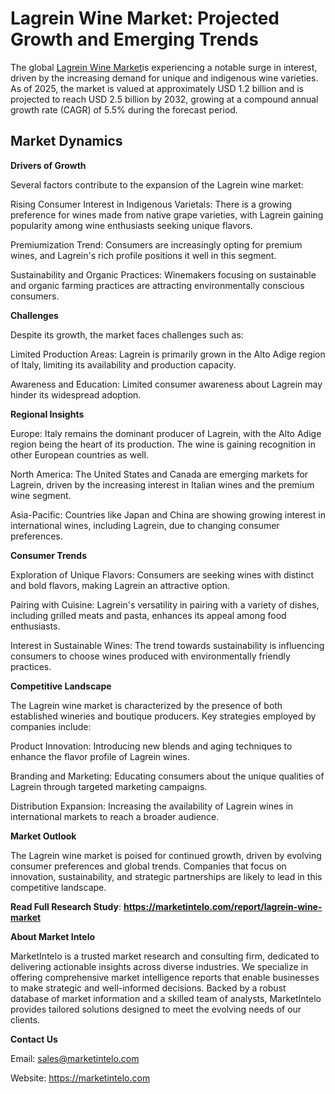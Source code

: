 # Lagrein Wine Market: Projected Growth and Emerging Trends

The global [Lagrein Wine Market](https://marketintelo.com/report/lagrein-wine-market)is experiencing a notable surge in interest, driven by the increasing demand for unique and indigenous wine varieties. As of 2025, the market is valued at approximately USD 1.2 billion and is projected to reach USD 2.5 billion by 2032, growing at a compound annual growth rate (CAGR) of 5.5% during the forecast period.

## Market Dynamics
**Drivers of Growth**

Several factors contribute to the expansion of the Lagrein wine market:

Rising Consumer Interest in Indigenous Varietals: There is a growing preference for wines made from native grape varieties, with Lagrein gaining popularity among wine enthusiasts seeking unique flavors.

Premiumization Trend: Consumers are increasingly opting for premium wines, and Lagrein's rich profile positions it well in this segment.

Sustainability and Organic Practices: Winemakers focusing on sustainable and organic farming practices are attracting environmentally conscious consumers.

**Challenges**

Despite its growth, the market faces challenges such as:

Limited Production Areas: Lagrein is primarily grown in the Alto Adige region of Italy, limiting its availability and production capacity.

Awareness and Education: Limited consumer awareness about Lagrein may hinder its widespread adoption.

**Regional Insights**

Europe: Italy remains the dominant producer of Lagrein, with the Alto Adige region being the heart of its production. The wine is gaining recognition in other European countries as well.

North America: The United States and Canada are emerging markets for Lagrein, driven by the increasing interest in Italian wines and the premium wine segment.

Asia-Pacific: Countries like Japan and China are showing growing interest in international wines, including Lagrein, due to changing consumer preferences.

**Consumer Trends**

Exploration of Unique Flavors: Consumers are seeking wines with distinct and bold flavors, making Lagrein an attractive option.

Pairing with Cuisine: Lagrein's versatility in pairing with a variety of dishes, including grilled meats and pasta, enhances its appeal among food enthusiasts.

Interest in Sustainable Wines: The trend towards sustainability is influencing consumers to choose wines produced with environmentally friendly practices.

**Competitive Landscape**

The Lagrein wine market is characterized by the presence of both established wineries and boutique producers. Key strategies employed by companies include:

Product Innovation: Introducing new blends and aging techniques to enhance the flavor profile of Lagrein wines.

Branding and Marketing: Educating consumers about the unique qualities of Lagrein through targeted marketing campaigns.

Distribution Expansion: Increasing the availability of Lagrein wines in international markets to reach a broader audience.

**Market Outlook**

The Lagrein wine market is poised for continued growth, driven by evolving consumer preferences and global trends. Companies that focus on innovation, sustainability, and strategic partnerships are likely to lead in this competitive landscape.

**Read Full Research Study**: **https://marketintelo.com/report/lagrein-wine-market**

**About Market Intelo**

MarketIntelo is a trusted market research and consulting firm, dedicated to delivering actionable insights across diverse industries. We specialize in offering comprehensive market intelligence reports that enable businesses to make strategic and well-informed decisions. Backed by a robust database of market information and a skilled team of analysts, MarketIntelo provides tailored solutions designed to meet the evolving needs of our clients.

**Contact Us**

Email: sales@marketintelo.com

Website: https://marketintelo.com
